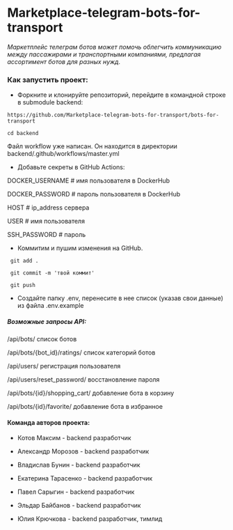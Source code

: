 # Marketplace-telegram-bots-for-transport

_Маркетплейс телеграм ботов может помочь облегчить коммуникацию между
пассажирами и транспортными компаниями,
предлагая ассортимент ботов для разных нужд._


### Как запустить проект:

* Форкните и клонируйте репозиторий, перейдите
  в командной строке в submodule backend:

```
https://github.com/Marketplace-telegram-bots-for-transport/bots-for-transport
```

```
cd backend
```

Файл workflow уже написан. Он находится в директории backend/.github/workflows/master.yml

* Добавьте секреты в GitHub Actions:

DOCKER_USERNAME                # имя пользователя в DockerHub

DOCKER_PASSWORD                # пароль пользователя в DockerHub

HOST                           # ip_address сервера

USER                           # имя пользователя

SSH_PASSWORD                   # пароль

* Коммитим и пушим изменения на GitHub.

` git add .`

` git commit -m 'твой коммит'`

` git push`

* Создайте папку .env,
перенесите в нее список (указав свои данные) из файла .env.example 


##### Возможные запросы API:


/api/bots/ список ботов

/api/bots/{bot_id}/ratings/ список категорий ботов

/api/users/ регистрация пользователя

/api/users/reset_password/ восстановление пароля

/api/bots/{id}/shopping_cart/ добавление бота в корзину

/api/bots/{id}/favorite/ добавление бота в избранное


#### Команда авторов проекта:
* Котов Максим - backend разработчик

* Александр Морозов - backend разработчик

* Владислав Бунин - backend разработчик

* Екатерина Тарасенко - backend разработчик

* Павел Сарыгин - backend разработчик

* Эльдар Байбанов  - backend разработчик

* Юлия Крючкова  - backend разработчик, тимлид
